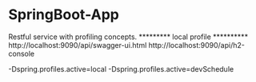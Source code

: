 # SpringBoot-App
Restful service with profiling concepts.
********* local profile **********
http://localhost:9090/api/swagger-ui.html
http://localhost:9090/api/h2-console

-Dspring.profiles.active=local
-Dspring.profiles.active=devSchedule
